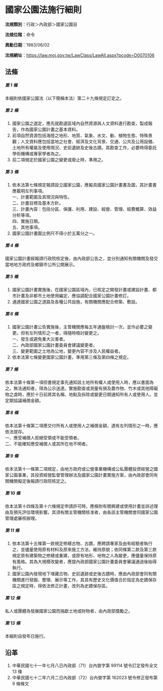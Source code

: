 # 國家公園法施行細則




**法規類別**：行政＞內政部＞國家公園目

**法規位階**：命令

**異動日期**：1983/06/02  

**法規網址**：https://law.moj.gov.tw/LawClass/LawAll.aspx?pcode=D0070106



## 法條
##### 第 1 條
本細則依國家公園法（以下簡稱本法）第二十九條規定訂定之。

##### 第 2 條
1. 國家公園之選定，應先就勘選區域內自然資源與人文資料進行勘查，製成報告，作為國家公園計畫之基本資料。
1. 前項自然資源包括海陸之地形、地質、氣象、水文、動、植物生態、特殊景觀；人文資料應包括當地之社會、經濟及文化背景、交通、公共及公用設備、土地所有權屬及使用現況、史前遺跡及史後古蹟。其勘查工作，必要時得委託學術機構或專家學者為之。
1. 前二項規定於國家公園之變更或廢止時，準用之。

##### 第 3 條
1. 依本法第七條規定報請設立國家公園，應擬具國家公園計畫書及圖，其計畫書應載明左列事項。  
一、計畫範圍及其現況與特性。  
二、計畫目標及基本方針。  
三、計畫內容：包括分區、保護、利用、建設、經營、管理、經費概算、效益分析等項。  
四、實施日期。  
五、其他事項。
1. 國家公園計畫圖比例尺不得小於五萬分之一。

##### 第 4 條
國家公園計畫經報請行政院核定後，由內政部公告之，並分別通知有關機關及發交當地地方政府及鄉鎮市公所公開展示。

##### 第 5 條
1. 國家公園計畫實施後，在國家公園區域內，已核定之開發計畫或建設計畫、都市計畫及非都市土地使用編定，應協調配合國家公園計畫修訂。
1. 通達國家公園之道路及各種公共設施，有關機關應配合修築、敷設。

##### 第 6 條
1. 國家公園計畫公告實施後，主管機關應每五年通盤檢討一次，並作必要之變更。但有左列情形之一者，得隨時檢討變更之。  
一、發生或避免重大災害者。  
二、內政部國家公園計畫委員會建議變更者。  
三、變更範圍之土地為公地，變更內容不涉及人民權益者。
1. 依本法第七條變更國家公園計畫，準用第三條及第四條之規定。

##### 第 7 條
依本法第十條第一項但書規定事先通知該土地所有權人或使用人時，應以書面為之。無法通知者，得為公示送達。實施勘查或測量有損及農作物、竹木或其他障礙物之虞時，應於十日前將其名稱、地點及拆除或變更日期通知所有人或使用人。並定期協議補償金額。

##### 第 8 條
依本法第十條第二項應交付所有人或使用人之補償金額，遇有左列情形之一時，應依法提存。  
一、應受補償人拒絕受領或不能受領者。  
二、不能確知應受補償人或其所在地不明者。

##### 第 9 條
依本法第十一條第二項規定，由地方政府或公營事業機構或公私團體投資經營之國家公園事業，其投資經營監督管理辦法及國家公園計畫實施方案，由內政部會同有關機關擬定後報請行政院核定之。

##### 第 10 條
依本法第十四條及第十六條規定申請許可時，應檢附有關興建或使用計畫並詳述理由及預先評估環境影響。其須有關主管機關核准者，由各該主管機關會同國家公園管理處審核辦理。

##### 第 11 條
1. 依本法第十五條第一款規定修繕古物、古蹟，應聘請專家及由有經驗者執行之，並儘量使用原有材料及原來施工方法，維持原貌；依同條第二款及第三款規定原有建築物之修繕或重建，或原有地形、地物之人為變更，應儘量保持原有風格。其為大規模改變者，應提內政部國家公園計畫委員會審議通過後始得執行。
1. 國家公園內發現地下埋藏古物、史前遺跡或史後古蹟時，應由內政部會同有關機關進行發掘、整理、展示等工作，其具有歷史文化價值合於指定為史蹟保存區之規定時，得依法修正計畫，改列為史蹟保存區。

##### 第 12 條
私人或團體為發展國家公園而捐獻土地或財物者，由內政部獎勵之。

##### 第 13 條
本細則自發布日施行。

## 沿革
1. 中華民國七十一年七月八日內政部（71）台內營字第 99114  號令訂定發布全文 13 條
1. 中華民國七十二年六月二日內政部（72）台內營字第 162023 號令修正發布第 9  條條文
